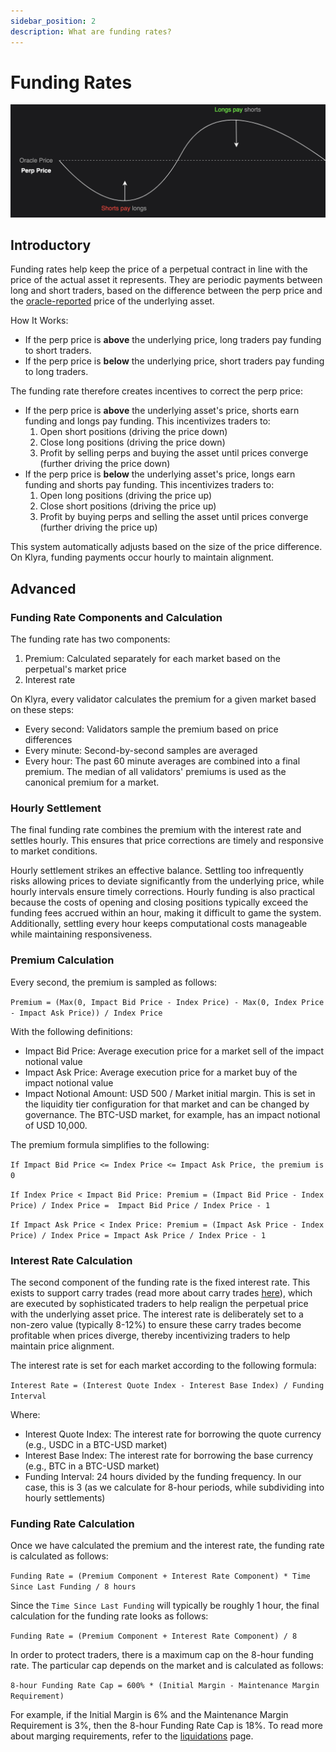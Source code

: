 ```yaml
---
sidebar_position: 2
description: What are funding rates?
---
```


# Funding Rates

![funding payment diagram](../../static/img/funding-diagram.png)

## Introductory
Funding rates help keep the price of a perpetual contract in line with the price of the actual asset it represents. They are periodic payments between long and short traders, based on the difference between the perp price and the [oracle-reported](./oracle.md) price of the underlying asset.

How It Works:
- If the perp price is **above** the underlying price, long traders pay funding to short traders.
- If the perp price is **below** the underlying price, short traders pay funding to long traders.

The funding rate therefore creates incentives to correct the perp price:
- If the perp price is **above** the underlying asset's price, shorts earn funding and longs pay funding. This incentivizes traders to:
  1. Open short positions (driving the price down)
  2. Close long positions (driving the price down)
  3. Profit by selling perps and buying the asset until prices converge (further driving the price down)
- If the perp price is **below** the underlying asset's price, longs earn funding and shorts pay funding. This incentivizes traders to:
  1. Open long positions (driving the price up)
  2. Close short positions (driving the price up)
  3. Profit by buying perps and selling the asset until prices converge (further driving the price up)

This system automatically adjusts based on the size of the price difference. On Klyra, funding payments occur hourly to maintain alignment.

## Advanced
### Funding Rate Components and Calculation
The funding rate has two components:
1. Premium: Calculated separately for each market based on the perpetual's market price
2. Interest rate

On Klyra, every validator calculates the premium for a given market based on these steps:
- Every second: Validators sample the premium based on price differences
- Every minute: Second-by-second samples are averaged
- Every hour: The past 60 minute averages are combined into a final premium. The median of all validators' premiums is used as the canonical premium for a market.

### Hourly Settlement
The final funding rate combines the premium with the interest rate and settles hourly. This ensures that price corrections are timely and responsive to market conditions.

Hourly settlement strikes an effective balance. Settling too infrequently risks allowing prices to deviate significantly from the underlying price, while hourly intervals ensure timely corrections. Hourly funding is also practical because the costs of opening and closing positions typically exceed the funding fees accrued within an hour, making it difficult to game the system. Additionally, settling every hour keeps computational costs manageable while maintaining responsiveness.

### Premium Calculation
Every second, the premium is sampled as follows:

`Premium = (Max(0, Impact Bid Price - Index Price) - Max(0, Index Price - Impact Ask Price)) / Index Price`

With the following definitions:
- Impact Bid Price: Average execution price for a market sell of the impact notional value
- Impact Ask Price: Average execution price for a market buy of the impact notional value
- Impact Notional Amount: USD 500 / Market initial margin. This is set in the liquidity tier configuration for that market and can be changed by governance. The BTC-USD market, for example, has an impact notional of USD 10,000.

The premium formula simplifies to the following:

`If Impact Bid Price <= Index Price <= Impact Ask Price, the premium is 0`    

`If Index Price < Impact Bid Price: Premium = (Impact Bid Price - Index Price) / Index Price =  Impact Bid Price / Index Price - 1`

`If Impact Ask Price < Index Price: Premium = (Impact Ask Price - Index Price) / Index Price = Impact Ask Price / Index Price - 1`

### Interest Rate Calculation
The second component of the funding rate is the fixed interest rate. This exists to support carry trades (read more about carry trades [here](https://www.investopedia.com/terms/c/cashandcarry.asp)), which are executed by sophisticated traders to help realign the perpetual price with the underlying asset price. The interest rate is deliberately set to a non-zero value (typically 8-12%) to ensure these carry trades become profitable when prices diverge, thereby incentivizing traders to help maintain price alignment.

The interest rate is set for each market according to the following formula:

`Interest Rate = (Interest Quote Index - Interest Base Index) / Funding Interval`

Where:
- Interest Quote Index: The interest rate for borrowing the quote currency (e.g., USDC in a BTC-USD market)
- Interest Base Index: The interest rate for borrowing the base currency (e.g., BTC in a BTC-USD market)
- Funding Interval: 24 hours divided by the funding frequency. In our case, this is 3 (as we calculate for 8-hour periods, while subdividing into hourly settlements)

### Funding Rate Calculation

Once we have calculated the premium and the interest rate, the funding rate is calculated as follows:

`Funding Rate = (Premium Component + Interest Rate Component) * Time Since Last Funding / 8 hours` 

Since the `Time Since Last Funding` will typically be roughly 1 hour, the final calculation for the funding rate looks as follows:

`Funding Rate = (Premium Component + Interest Rate Component) / 8`

In order to protect traders, there is a maximum cap on the 8-hour funding rate. The particular cap depends on the market and is calculated as follows:

`8-hour Funding Rate Cap = 600% * (Initial Margin - Maintenance Margin Requirement)`

For example, if the Initial Margin is 6% and the Maintenance Margin Requirement is 3%, then the 8-hour Funding Rate Cap is 18%. To read more about marging requirements, refer to the [liquidations](./liquidations.md#advanced) page.
